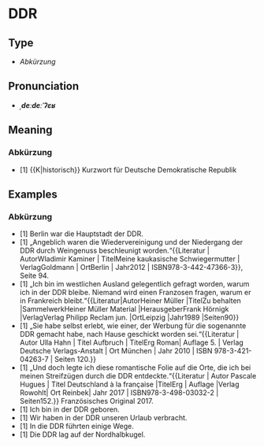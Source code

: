 # DDR
## Type
- _Abkürzung_
## Pronunciation
- **_ˌdeːdeːˈʔɛʁ_**
## Meaning
### Abkürzung
- [1] {{K|historisch}} Kurzwort für Deutsche Demokratische Republik
## Examples
### Abkürzung
- [1] Berlin war die Hauptstadt der DDR.
- [1] „Angeblich waren die Wiedervereinigung und der Niedergang der DDR durch Weingenuss beschleunigt worden.“<ref>{{Literatur | AutorWladimir Kaminer | TitelMeine kaukasische Schwiegermutter | VerlagGoldmann | OrtBerlin | Jahr2012 | ISBN978-3-442-47366-3}}, Seite 94.</ref>
- [1] „Ich bin im westlichen Ausland gelegentlich gefragt worden, warum ich in der DDR bleibe. Niemand wird einen Franzosen fragen, warum er in Frankreich bleibt.“<ref>{{Literatur|AutorHeiner Müller |TitelZu behalten |SammelwerkHeiner Müller Material |HerausgeberFrank Hörnigk |VerlagVerlag Philipp Reclam jun. |OrtLeipzig |Jahr1989 |Seiten90}}</ref>
- [1] „Sie habe selbst erlebt, wie einer, der Werbung für die sogenannte DDR gemacht habe, nach Hause geschickt worden sei.“<ref>{{Literatur | Autor Ulla Hahn | Titel Aufbruch | TitelErg Roman| Auflage 5. | Verlag Deutsche Verlags-Anstalt | Ort München | Jahr 2010 |  ISBN 978-3-421-04263-7 | Seiten 120.}}</ref>
- [1] „Und doch legte ich diese romantische Folie auf die Orte, die ich bei meinen Streifzügen durch die DDR entdeckte.“<ref>{{Literatur | Autor Pascale Hugues | Titel Deutschland à la française |TitelErg | Auflage  |Verlag Rowohlt| Ort Reinbek| Jahr 2017 | ISBN978-3-498-03032-2 | Seiten152.}} Französisches Original 2017.</ref>
- [1] Ich bin in der DDR geboren.
- [1] Wir haben in der DDR unseren Urlaub verbracht.
- [1] In die DDR führten einige Wege.
- [1] Die DDR lag auf der Nordhalbkugel.
